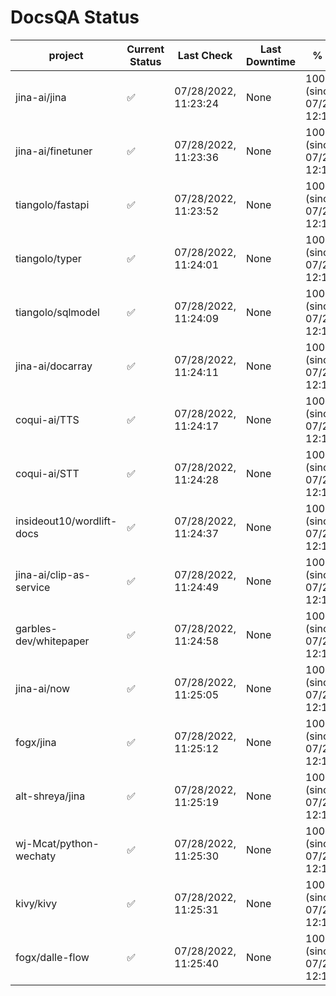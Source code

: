 # DocsQA Status

|         project         |Current Status|     Last Check     |Last Downtime|              % Uptime              |
|-------------------------|--------------|--------------------|-------------|------------------------------------|
|jina-ai/jina             |✅            |07/28/2022, 11:23:24|None         |100.000 (since 07/27/2022, 12:11:57)|
|jina-ai/finetuner        |✅            |07/28/2022, 11:23:36|None         |100.000 (since 07/27/2022, 12:11:57)|
|tiangolo/fastapi         |✅            |07/28/2022, 11:23:52|None         |100.000 (since 07/27/2022, 12:11:57)|
|tiangolo/typer           |✅            |07/28/2022, 11:24:01|None         |100.000 (since 07/27/2022, 12:11:57)|
|tiangolo/sqlmodel        |✅            |07/28/2022, 11:24:09|None         |100.000 (since 07/27/2022, 12:11:57)|
|jina-ai/docarray         |✅            |07/28/2022, 11:24:11|None         |100.000 (since 07/27/2022, 12:11:57)|
|coqui-ai/TTS             |✅            |07/28/2022, 11:24:17|None         |100.000 (since 07/27/2022, 12:11:57)|
|coqui-ai/STT             |✅            |07/28/2022, 11:24:28|None         |100.000 (since 07/27/2022, 12:11:57)|
|insideout10/wordlift-docs|✅            |07/28/2022, 11:24:37|None         |100.000 (since 07/27/2022, 12:11:57)|
|jina-ai/clip-as-service  |✅            |07/28/2022, 11:24:49|None         |100.000 (since 07/27/2022, 12:11:57)|
|garbles-dev/whitepaper   |✅            |07/28/2022, 11:24:58|None         |100.000 (since 07/27/2022, 12:11:57)|
|jina-ai/now              |✅            |07/28/2022, 11:25:05|None         |100.000 (since 07/27/2022, 12:11:57)|
|fogx/jina                |✅            |07/28/2022, 11:25:12|None         |100.000 (since 07/27/2022, 12:11:57)|
|alt-shreya/jina          |✅            |07/28/2022, 11:25:19|None         |100.000 (since 07/27/2022, 12:11:57)|
|wj-Mcat/python-wechaty   |✅            |07/28/2022, 11:25:30|None         |100.000 (since 07/27/2022, 12:11:57)|
|kivy/kivy                |✅            |07/28/2022, 11:25:31|None         |100.000 (since 07/27/2022, 12:11:57)|
|fogx/dalle-flow          |✅            |07/28/2022, 11:25:40|None         |100.000 (since 07/27/2022, 12:11:57)|
